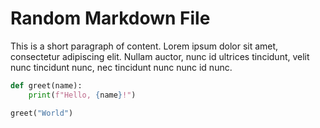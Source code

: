 # Random Markdown File

This is a short paragraph of content. Lorem ipsum dolor sit amet, consectetur adipiscing elit. Nullam auctor, nunc id ultrices tincidunt, velit nunc tincidunt nunc, nec tincidunt nunc nunc id nunc.

```python
def greet(name):
    print(f"Hello, {name}!")

greet("World")
```